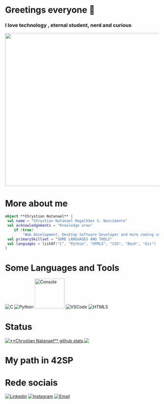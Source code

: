 <link rel="stylesheet" href="https://cdn.jsdelivr.net/gh/devicons/devicon@v2.15.1/devicon.min.css">

# Greetings everyone 👋

### I love technology , eternal student, nerd and curious
<img src="https://media.tenor.com/C1r3YSmu4IQAAAAC/coding.gif" width="980" height="501" />

# More about me


```kotlin
object **Chrystian Natanael** {
 val name = "Chrystian Natanael Magalhães S. Nascimento"
 val acknowledgements = "Knowledge area"
	if (true)
		"Web Development, Desktop Software Developer and more coming soon"
 val primarySkillset = "SOME LANGUAGES AND TOOLS"
 val languages = listOf("C", "Python", "HTML5", "CSS", "Bash", "Git")
}
```

# Some Languages and Tools

![C](https://img.icons8.com/?size=100&id=shQTXiDQiQVR&format=png)
![Python](https://github.com/Chrystian-Natanael/Chrystian-Natanael/assets/90218717/9ef1bc66-a45b-435c-91df-64f962853247)
<img width="98" height="98" src="https://img.icons8.com/nolan/64/1A6DFF/C822FF/console.png" alt="Console"/>
![VSCode](https://img.icons8.com/?size=100&id=i19Ns28h30P4&format=png)
![HTML5](https://img.icons8.com/?size=100&id=CMVEhOBzk3Zp&format=png)

# Status

<a href="https://github.com/Chrystian-Natanael">
 <img align="center" src="https://github-readme-stats.vercel.app/api?username=Chrystian-Natanael&show_icons=true&theme=tokyonight&line_height=27" alt="**Chrystian Natanael** github stats"/>
</a><a href="https://github.com/Chrystian-Natanael">
  <img align="center" src="https://github-readme-stats.vercel.app/api/top-langs/?username=Chrystian-Natanael&theme=tokyonight&hide_langs_below=1" />
</a>

<br>

# My path in 42SP

# Rede sociais
[![Linkedin](https://img.icons8.com/?size=70&id=44019&format=png)](https://www.linkedin.com/in/chrystian-natanael-677a1b179/)
[![Instagram](https://img.icons8.com/?size=70&id=43625&format=png)](https://www.instagram.com/chrystian__natanael/)
[![Email](https://img.icons8.com/?size=70&id=48165&format=png)](mailto:chrystian.natanael.msn@gmail.com?subject=I%20found%20you%20on%20your%20github&body=)
